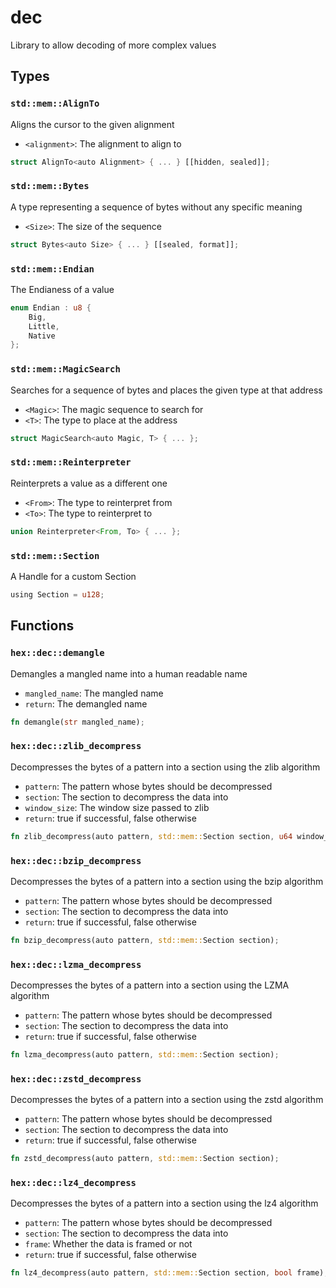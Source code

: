 # dec
Library to allow decoding of more complex values


## Types

### `std::mem::AlignTo`

Aligns the cursor to the given alignment
- `<alignment>`: The alignment to align to

```rust
struct AlignTo<auto Alignment> { ... } [[hidden, sealed]];
```
### `std::mem::Bytes`

A type representing a sequence of bytes without any specific meaning
- `<Size>`: The size of the sequence

```rust
struct Bytes<auto Size> { ... } [[sealed, format]];
```
### `std::mem::Endian`

The Endianess of a value

```rust
enum Endian : u8 {
    Big,
    Little,
    Native
};
```
### `std::mem::MagicSearch`

Searches for a sequence of bytes and places the given type at that address
- `<Magic>`: The magic sequence to search for
- `<T>`: The type to place at the address

```rust
struct MagicSearch<auto Magic, T> { ... };
```
### `std::mem::Reinterpreter`

Reinterprets a value as a different one
- `<From>`: The type to reinterpret from
- `<To>`: The type to reinterpret to

```rust
union Reinterpreter<From, To> { ... };
```
### `std::mem::Section`

A Handle for a custom Section

```rust
using Section = u128;
```


## Functions

### `hex::dec::demangle`

Demangles a mangled name into a human readable name
- `mangled_name`: The mangled name
- `return`: The demangled name


```rust
fn demangle(str mangled_name);
```

### `hex::dec::zlib_decompress`

Decompresses the bytes of a pattern into a section using the zlib algorithm
- `pattern`: The pattern whose bytes should be decompressed
- `section`: The section to decompress the data into
- `window_size`: The window size passed to zlib
- `return`: true if successful, false otherwise


```rust
fn zlib_decompress(auto pattern, std::mem::Section section, u64 window_size);
```

### `hex::dec::bzip_decompress`

Decompresses the bytes of a pattern into a section using the bzip algorithm
- `pattern`: The pattern whose bytes should be decompressed
- `section`: The section to decompress the data into
- `return`: true if successful, false otherwise


```rust
fn bzip_decompress(auto pattern, std::mem::Section section);
```

### `hex::dec::lzma_decompress`

Decompresses the bytes of a pattern into a section using the LZMA algorithm
- `pattern`: The pattern whose bytes should be decompressed
- `section`: The section to decompress the data into
- `return`: true if successful, false otherwise


```rust
fn lzma_decompress(auto pattern, std::mem::Section section);
```

### `hex::dec::zstd_decompress`

Decompresses the bytes of a pattern into a section using the zstd algorithm
- `pattern`: The pattern whose bytes should be decompressed
- `section`: The section to decompress the data into
- `return`: true if successful, false otherwise


```rust
fn zstd_decompress(auto pattern, std::mem::Section section);
```

### `hex::dec::lz4_decompress`

Decompresses the bytes of a pattern into a section using the lz4 algorithm
- `pattern`: The pattern whose bytes should be decompressed
- `section`: The section to decompress the data into
- `frame`: Whether the data is framed or not
- `return`: true if successful, false otherwise


```rust
fn lz4_decompress(auto pattern, std::mem::Section section, bool frame);
```

